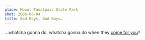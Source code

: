 ```yaml
---
place: Mount Tamalpais State Park
shot: 2006-06-04
title: Bad Boys, Bad Boys…
---
```


…whatcha gonna do, whatcha gonna do when they [come for you](http://video.google.com/videoplay?docid=-5351101160052590481)?
